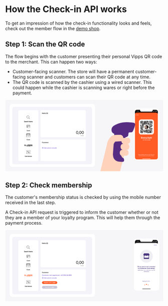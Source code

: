 <!-- START_METADATA
---
title: How the Check-in API works
sidebar_label: How it works
sidebar_position: 10
description: View Check-in how-it-works guide for illustrations of the main flow.
pagination_next: null
pagination_prev: null
---
END_METADATA -->

# How the Check-in API works

To get an impression of how the check-in functionality looks and feels, check out the member flow in the
[demo shop](https://demo.vipps.no/member-flow).

## Step 1: Scan the QR code

The flow begins with the customer presenting their personal Vipps QR code to the merchant. This can happen two ways:

* Customer-facing scanner. The store will have a permanent customer-facing scanner and customers can scan their QR code at any time.
* The QR code is scanned by the cashier using a wired scanner. This could happen while the cashier is scanning wares or right before the payment.

![Loyalty Flow](images/pos-step-1.png)

## Step 2: Check membership

The customer's membership status is checked by using the mobile number received in the last step.

A Check-in API request is triggered to inform the customer whether or not they are a member of your loyalty program. This will help them through the payment process.

![Loyalty Flow](images/pos-step-2.png)
